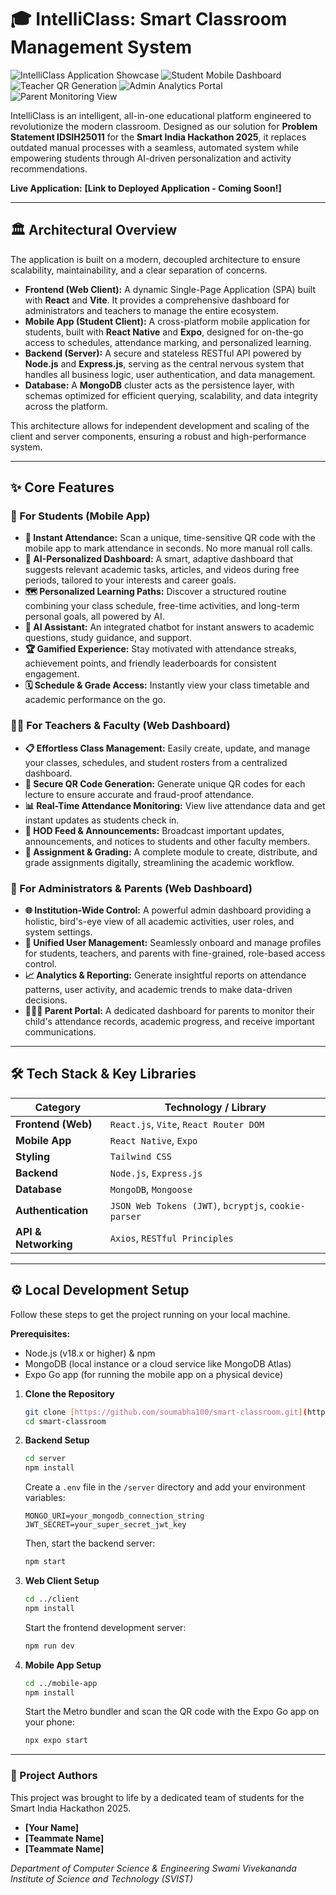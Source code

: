 # 🎓 IntelliClass: Smart Classroom Management System

![IntelliClass Application Showcase](assets/IntelliClass-Showcase.gif)
![Student Mobile Dashboard](assets/Student-Dashboard.png)
![Teacher QR Generation](assets/Teacher-QR-Code.png)
![Admin Analytics Portal](assets/Admin-Analytics.png)
![Parent Monitoring View](assets/Parent-Portal.png)

IntelliClass is an intelligent, all-in-one educational platform engineered to revolutionize the modern classroom. Designed as our solution for **Problem Statement IDSIH25011** for the **Smart India Hackathon 2025**, it replaces outdated manual processes with a seamless, automated system while empowering students through AI-driven personalization and activity recommendations.

**Live Application:** **[Link to Deployed Application - Coming Soon!]**

---

## 🏛️ Architectural Overview

The application is built on a modern, decoupled architecture to ensure scalability, maintainability, and a clear separation of concerns.

- **Frontend (Web Client):** A dynamic Single-Page Application (SPA) built with **React** and **Vite**. It provides a comprehensive dashboard for administrators and teachers to manage the entire ecosystem.
- **Mobile App (Student Client):** A cross-platform mobile application for students, built with **React Native** and **Expo**, designed for on-the-go access to schedules, attendance marking, and personalized learning.
- **Backend (Server):** A secure and stateless RESTful API powered by **Node.js** and **Express.js**, serving as the central nervous system that handles all business logic, user authentication, and data management.
- **Database:** A **MongoDB** cluster acts as the persistence layer, with schemas optimized for efficient querying, scalability, and data integrity across the platform.

This architecture allows for independent development and scaling of the client and server components, ensuring a robust and high-performance system.

---

## ✨ Core Features

### 📱 For Students (Mobile App)

- **🚀 Instant Attendance:** Scan a unique, time-sensitive QR code with the mobile app to mark attendance in seconds. No more manual roll calls.
- **🧠 AI-Personalized Dashboard:** A smart, adaptive dashboard that suggests relevant academic tasks, articles, and videos during free periods, tailored to your interests and career goals.
- **🗺️ Personalized Learning Paths:** Discover a structured routine combining your class schedule, free-time activities, and long-term personal goals, all powered by AI.
- **🤖 AI Assistant:** An integrated chatbot for instant answers to academic questions, study guidance, and support.
- **🏆 Gamified Experience:** Stay motivated with attendance streaks, achievement points, and friendly leaderboards for consistent engagement.
- **🗓️ Schedule & Grade Access:** Instantly view your class timetable and academic performance on the go.

### 👩‍🏫 For Teachers & Faculty (Web Dashboard)

- **📋 Effortless Class Management:** Easily create, update, and manage your classes, schedules, and student rosters from a centralized dashboard.
- **🔑 Secure QR Code Generation:** Generate unique QR codes for each lecture to ensure accurate and fraud-proof attendance.
- **📊 Real-Time Attendance Monitoring:** View live attendance data and get instant updates as students check in.
- **📢 HOD Feed & Announcements:** Broadcast important updates, announcements, and notices to students and other faculty members.
- **📝 Assignment & Grading:** A complete module to create, distribute, and grade assignments digitally, streamlining the academic workflow.

### 🏢 For Administrators & Parents (Web Dashboard)

- **🌐 Institution-Wide Control:** A powerful admin dashboard providing a holistic, bird's-eye view of all academic activities, user roles, and system settings.
- **👤 Unified User Management:** Seamlessly onboard and manage profiles for students, teachers, and parents with fine-grained, role-based access control.
- **📈 Analytics & Reporting:** Generate insightful reports on attendance patterns, user activity, and academic trends to make data-driven decisions.
- **👨‍👩‍👧 Parent Portal:** A dedicated dashboard for parents to monitor their child's attendance records, academic progress, and receive important communications.

---

## 🛠️ Tech Stack & Key Libraries

| Category             | Technology / Library                                 |
| -------------------- | ---------------------------------------------------- |
| **Frontend (Web)**   | `React.js`, `Vite`, `React Router DOM`               |
| **Mobile App**       | `React Native`, `Expo`                               |
| **Styling**          | `Tailwind CSS`                                       |
| **Backend**          | `Node.js`, `Express.js`                              |
| **Database**         | `MongoDB`, `Mongoose`                                |
| **Authentication**   | `JSON Web Tokens (JWT)`, `bcryptjs`, `cookie-parser` |
| **API & Networking** | `Axios`, `RESTful Principles`                        |

---

## ⚙️ Local Development Setup

Follow these steps to get the project running on your local machine.

**Prerequisites:**

- Node.js (v18.x or higher) & npm
- MongoDB (local instance or a cloud service like MongoDB Atlas)
- Expo Go app (for running the mobile app on a physical device)

1.  **Clone the Repository**
    ```bash
    git clone [https://github.com/soumabha100/smart-classroom.git](https://github.com/soumabha100/smart-classroom.git)
    cd smart-classroom
    ```
2.  **Backend Setup**
    ```bash
    cd server
    npm install
    ```
    Create a `.env` file in the `/server` directory and add your environment variables:
    ```env
    MONGO_URI=your_mongodb_connection_string
    JWT_SECRET=your_super_secret_jwt_key
    ```
    Then, start the backend server:
    ```bash
    npm start
    ```
3.  **Web Client Setup**
    ```bash
    cd ../client
    npm install
    ```
    Start the frontend development server:
    ```bash
    npm run dev
    ```
4.  **Mobile App Setup**
    ```bash
    cd ../mobile-app
    npm install
    ```
    Start the Metro bundler and scan the QR code with the Expo Go app on your phone:
    ```bash
    npx expo start
    ```

---

### 👥 Project Authors

This project was brought to life by a dedicated team of students for the Smart India Hackathon 2025.

- **[Your Name]**
- **[Teammate Name]**
- **[Teammate Name]**

_Department of Computer Science & Engineering_
_Swami Vivekananda Institute of Science and Technology (SVIST)_
